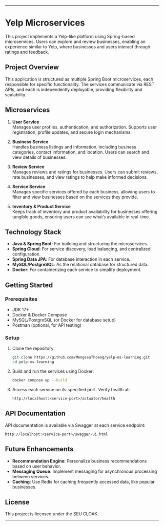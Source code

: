 
---

# Yelp Microservices

This project implements a Yelp-like platform using Spring-based microservices. Users can explore and review businesses, enabling an experience similar to Yelp, where businesses and users interact through ratings and feedback.

## Project Overview

This application is structured as multiple Spring Boot microservices, each responsible for specific functionality. The services communicate via REST APIs, and each is independently deployable, providing flexibility and scalability.

## Microservices

1. **User Service**  
   Manages user profiles, authentication, and authorization. Supports user registration, profile updates, and secure login mechanisms.

2. **Business Service**  
   Handles business listings and information, including business categories, contact information, and location. Users can search and view details of businesses.

3. **Review Service**  
   Manages reviews and ratings for businesses. Users can submit reviews, rate businesses, and view ratings to help make informed decisions.

4. **Service Service**  
   Manages specific services offered by each business, allowing users to filter and view businesses based on the services they provide.

5. **Inventory & Product Service**  
   Keeps track of inventory and product availability for businesses offering tangible goods, ensuring users can see what’s available in real-time.

## Technology Stack

- **Java & Spring Boot**: For building and structuring the microservices.
- **Spring Cloud**: For service discovery, load balancing, and centralized configuration.
- **Spring Data JPA**: For database interaction in each service.
- **MySQL/PostgreSQL**: As the relational database for structured data.
- **Docker**: For containerizing each service to simplify deployment.

## Getting Started

### Prerequisites

- JDK 17+
- Docker & Docker Compose
- MySQL/PostgreSQL (or Docker for database setup)
- Postman (optional, for API testing)

### Setup

1. Clone the repository:
   ```bash
   git clone https://github.com/MengseuThoeng/yelp-ms-learning.git
   cd yelp-ms-learning
   ```

2. Build and run the services using Docker:
   ```bash
   docker compose up --build
   ```

3. Access each service on its specified port. Verify health at:
   ```
   http://localhost:<service-port>/actuator/health
   ```

## API Documentation

API documentation is available via Swagger at each service endpoint:
```
http://localhost:<service-port>/swagger-ui.html
```

## Future Enhancements

- **Recommendation Engine**: Personalize business recommendations based on user behavior.
- **Messaging Queue**: Implement messaging for asynchronous processing between services.
- **Caching**: Use Redis for caching frequently accessed data, like popular businesses.

## License

This project is licensed under the SEU CLOAK.

---